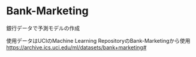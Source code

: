 # Bank-Marketing

銀行データで予測モデルの作成

使用データはUCIのMachine Learning RepositoryのBank-Marketingから使用
https://archive.ics.uci.edu/ml/datasets/bank+marketing#

